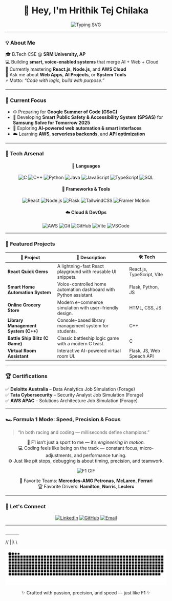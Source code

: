 <!-- 🚀 Futuristic GitHub Profile README for Hrithik Tej Chilaka -->

<h1 align="center">👋 Hey, I'm Hrithik Tej Chilaka</h1>

<p align="center">
  <img src="https://readme-typing-svg.herokuapp.com?font=JetBrains+Mono&size=20&pause=1000&color=00FFFF&center=true&vCenter=true&width=450&lines=Full+Stack+Developer;AI+%26+Cloud+Explorer;Innovator+at+Heart;Always+Learning+and+Building" alt="Typing SVG" />
</p>

---

### 💡 About Me

🎓 B.Tech CSE @ **SRM University, AP**  
💻 Building **smart, voice-enabled systems** that merge AI + Web + Cloud  
🌱 Currently mastering **React.js**, **Node.js**, and **AWS Cloud**  
💬 Ask me about **Web Apps**, **AI Projects**, or **System Tools**  
⚡ Motto: *“Code with logic, build with purpose.”*

---

### 🧠 Current Focus

- ⚙️ Preparing for **Google Summer of Code (GSoC)**  
- 🚀 Developing **Smart Public Safety & Accessibility System (SPSAS)** for **Samsung Solve for Tomorrow 2025**  
- 🧩 Exploring **AI-powered web automation & smart interfaces**  
- ☁️ Learning **AWS**, **serverless backends**, and **API optimization**

---

### 🧰 Tech Arsenal

<div align="center">

#### 💬 Languages
![C](https://img.shields.io/badge/C-00599C?style=for-the-badge&logo=c&logoColor=white)
![C++](https://img.shields.io/badge/C++-00599C?style=for-the-badge&logo=cplusplus&logoColor=white)
![Python](https://img.shields.io/badge/Python-14354C?style=for-the-badge&logo=python&logoColor=yellow)
![Java](https://img.shields.io/badge/Java-E34F26?style=for-the-badge&logo=java&logoColor=white)
![JavaScript](https://img.shields.io/badge/JavaScript-F7DF1E?style=for-the-badge&logo=javascript&logoColor=black)
![TypeScript](https://img.shields.io/badge/TypeScript-007ACC?style=for-the-badge&logo=typescript&logoColor=white)
![SQL](https://img.shields.io/badge/SQL-336791?style=for-the-badge&logo=postgresql&logoColor=white)

#### 🧩 Frameworks & Tools
![React](https://img.shields.io/badge/React-20232A?style=for-the-badge&logo=react&logoColor=61DAFB)
![Node.js](https://img.shields.io/badge/Node.js-43853D?style=for-the-badge&logo=node-dot-js&logoColor=white)
![Flask](https://img.shields.io/badge/Flask-000000?style=for-the-badge&logo=flask&logoColor=white)
![TailwindCSS](https://img.shields.io/badge/Tailwind_CSS-38B2AC?style=for-the-badge&logo=tailwind-css&logoColor=white)
![Framer Motion](https://img.shields.io/badge/Framer_Motion-EA4C89?style=for-the-badge&logo=framer&logoColor=white)

#### ☁️ Cloud & DevOps
![AWS](https://img.shields.io/badge/AWS-232F3E?style=for-the-badge&logo=amazonaws&logoColor=white)
![Git](https://img.shields.io/badge/Git-F05033?style=for-the-badge&logo=git&logoColor=white)
![GitHub](https://img.shields.io/badge/GitHub-181717?style=for-the-badge&logo=github)
![Vite](https://img.shields.io/badge/Vite-646CFF?style=for-the-badge&logo=vite&logoColor=white)
![VSCode](https://img.shields.io/badge/VS_Code-0078D4?style=for-the-badge&logo=visual-studio-code&logoColor=white)

</div>

---

### 🚀 Featured Projects

| 🧩 Project | 💬 Description | 🛠️ Tech |
|-------------|----------------|----------|
| **React Quick Gems** | A lightning-fast React playground with reusable UI snippets. | React.js, TypeScript, Vite |
| **Smart Home Automation System** | Voice-controlled home automation dashboard with Python assistant. | Flask, Python, JS |
| **Online Grocery Store** | Modern e-commerce simulation with user-friendly design. | HTML, CSS, JS |
| **Library Management System (C++)** | Console-based library management system for students. | C++ |
| **Battle Ship Blitz (C Game)** | Classic battleship logic game with a modern C twist. | C |
| **Virtual Room Assistant** | Interactive AI-powered virtual room UI. | Flask, JS, Web Speech API |

---

### 🏆 Certifications

✅ **Deloitte Australia** – Data Analytics Job Simulation (Forage)  
✅ **Tata Cybersecurity** – Security Analyst Job Simulation (Forage)  
✅ **AWS APAC** – Solutions Architecture Job Simulation (Forage)

---

### 🏎️ Formula 1 Mode: Speed, Precision & Focus

> “In both racing and coding — milliseconds define champions.”

<div align="center">

🏁 F1 isn’t just a sport to me — it’s *engineering in motion.*  
💻 Coding feels like being on the track — constant focus, micro-adjustments, and performance tuning.  
⚙️ Just like pit stops, debugging is about timing, precision, and teamwork.


<p align="center">
  <img src="https://media.tenor.com/sgI5rL-LPOcAAAAC/formula1-f1.gif" width="400" alt="F1 GIF" />
</p>

💬 Favorite Teams: **Mercedes-AMG Petronas**, **McLaren**, **Ferrari**  
🏆 Favorite Drivers: **Hamilton**, **Norris**, **Leclerc**

</div>

---

### 💬 Let's Connect

<div align="center">
  
[![LinkedIn](https://img.shields.io/badge/LinkedIn-Hrithik_Tej_Chilaka-blue?style=for-the-badge&logo=linkedin)](https://www.linkedin.com/in/hrithik-tej-chilaka-62767835b/)
[![GitHub](https://img.shields.io/badge/GitHub-HRITHIK21--08-black?style=for-the-badge&logo=github)](https://github.com/HRITHIK21-08)
[![Email](https://img.shields.io/badge/Email-hrithiktejchilaka%40gmail.com-red?style=for-the-badge&logo=gmail&logoColor=white)](mailto:hrithiktejchilaka@gmail.com)

</div>

---
    ______
   //  ||\ \


<p align="center">
  <img src="https://github.com/Platane/snk/raw/output/github-contribution-grid-snake.svg" alt="snake animation" />
</p>

<p align="center">✨ Crafted with passion, precision, and speed — just like F1 ✨</p>
